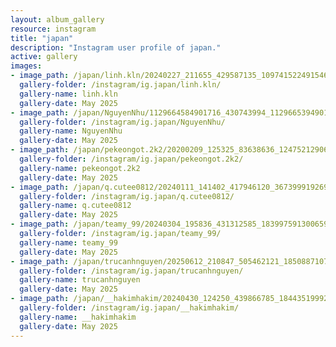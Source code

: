 ```yaml
---
layout: album_gallery
resource: instagram
title: "japan"
description: "Instagram user profile of japan."
active: gallery
images: 
- image_path: /japan/linh.kln/20240227_211655_429587135_1097415224915468_3415985951360099023_n.jpg
  gallery-folder: /instagram/ig.japan/linh.kln/
  gallery-name: linh.kln
  gallery-date: May 2025
- image_path: /japan/NguyenNhu/1129664584901716_430743994_1129665394901635_8252488914385102092_n.jpg
  gallery-folder: /instagram/ig.japan/NguyenNhu/
  gallery-name: NguyenNhu
  gallery-date: May 2025
- image_path: /japan/pekeongot.2k2/20200209_125325_83638636_124752129066955_7957387895663514883_n.jpg
  gallery-folder: /instagram/ig.japan/pekeongot.2k2/
  gallery-name: pekeongot.2k2
  gallery-date: May 2025
- image_path: /japan/q.cutee0812/20240111_141402_417946120_367399919269556_1197403919795698247_n.jpg
  gallery-folder: /instagram/ig.japan/q.cutee0812/
  gallery-name: q.cutee0812
  gallery-date: May 2025
- image_path: /japan/teamy_99/20240304_195836_431312585_18399759130065911_7212304773075369339_n.jpg
  gallery-folder: /instagram/ig.japan/teamy_99/
  gallery-name: teamy_99
  gallery-date: May 2025
- image_path: /japan/trucanhnguyen/20250612_210847_505462121_18508871077023506_835232232359070866_n.jpg
  gallery-folder: /instagram/ig.japan/trucanhnguyen/
  gallery-name: trucanhnguyen
  gallery-date: May 2025
- image_path: /japan/__hakimhakim/20240430_124250_439866785_18443519992011320_1874062896974640440_n.jpg
  gallery-folder: /instagram/ig.japan/__hakimhakim/
  gallery-name: __hakimhakim
  gallery-date: May 2025
---
```

